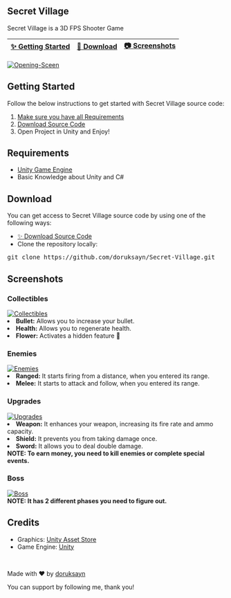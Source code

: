 Secret Village
----------------
<p>Secret Village is a 3D FPS Shooter Game<p>
<markdown-accessiblity-table data-catalyst=""><table>
<thead>
<tr>
<th><a href="#getting-started">✨ Getting Started</a></th>
<th><a href="#download">🚀 Download</a></th>
<th><a href="#screenshots">📷 Screenshots</a></th>
</tr>
</thead>
</table></markdown-accessiblity-table>
<a href="https://ibb.co/0jjYfFbz"><img src="https://i.ibb.co/VWWMvQ4k/Opening-Sceen.png" alt="Opening-Sceen" border="0"></a>
<h2>Getting Started</h2>
<b></b>
Follow the below instructions to get started with Secret Village source code:
<ol dir="auto">
<li><a href="#requirements">Make sure you have all Requirements</a></li>
<li><a href="#download">Download Source Code</a></li>
<li>Open Project in Unity and Enjoy!</li>
</ol>
<h2>Requirements</h2>
<b></b>
<ul dir="auto">
<li><a href="https://unity3d.com" rel="nofollow">Unity Game Engine</a></li>
<li>Basic Knowledge about Unity and C#</li>
</ul>
<div class="markdown-heading" dir="auto"><h2 tabindex="-1" class="heading-element" dir="auto">Download</h2><a id="user-content-download" class="anchor" aria-label="Permalink: Download" href="#download"></a></div>
You can get access to Secret Village source code by using one of the following ways:
<ul dir="auto">
<li><a href="https://github.com/doruksayn/Secret-Village/archive/refs/heads/main.zip">✨ Download Source Code</a></li>
<li>Clone the repository locally:</li>
</ul>
<div class="highlight highlight-source-shell notranslate position-relative overflow-auto" dir="auto"><pre>git clone https://github.com/doruksayn/Secret-Village.git</pre><div class="zeroclipboard-container"><clipboard-copy aria-label="Copy" class="ClipboardButton btn btn-invisible js-clipboard-copy m-2 p-0 d-flex flex-justify-center flex-items-center" data-copy-feedback="Copied!" data-tooltip-direction="w" value="git clone https://github.com/doruksayn/Secret-Village.git" tabindex="0" role="button"></clipboard-copy></div></div>
<div class="markdown-heading" dir="auto"><h2 tabindex="-1" class="heading-element" dir="auto">Screenshots</h2><a id="user-content-screenshots" class="anchor" aria-label="Permalink: Screenshots" href="#screenshots"></a></div>
<h3>Collectibles</h3>
<a href="https://ibb.co/KxdLnQM9"><img src="https://i.ibb.co/3m2MK8D0/Collectibles.png" alt="Collectibles" border="0"></a>
<u1>
<li><b>Bullet:</b> Allows you to increase your bullet.</li>
<li><b>Health:</b> Allows you to regenerate health.</li>
<li><b>Flower:</b> Activates a hidden feature 💎</li>
</u1>
<h3>Enemies</h3>
<a href="https://ibb.co/R4GpV67r"><img src="https://i.ibb.co/n8qs51Rd/Enemies.png" alt="Enemies" border="0"></a>
<u1>
<li><b>Ranged:</b> It starts firing from a distance, when you entered its range.</li>
<li><b>Melee:</b> It starts to attack and follow, when you entered its range.</li>
</u1>
<h3>Upgrades</h3>
<a href="https://ibb.co/NfhrCW2"><img src="https://i.ibb.co/vf5hqL4/Upgrades.png" alt="Upgrades" border="0"></a>
<u1>
<li><b>Weapon:</b> It enhances your weapon, increasing its fire rate and ammo capacity.</li>  
<li><b>Shield:</b> It prevents you from taking damage once.</li>
<li><b>Sword:</b> It allows you to deal double damage.</li>
</u1>
<b>NOTE: To earn money, you need to kill enemies or complete special events.</b>
<h3>Boss</h3>
<a href="https://ibb.co/Mx53NNtc"><img src="https://i.ibb.co/5gxfccSr/Boss.png" alt="Boss" border="0"></a>
<br>
<b>NOTE: It has 2 different phases you need to figure out.</b>
<div class="markdown-heading" dir="auto"><h2 tabindex="-1" class="heading-element" dir="auto">Credits</h2><a id="user-content-credits" class="anchor" aria-label="Permalink: Credits" href="#credits"></a></div>
<ul dir="auto">
<li>Graphics: <a href="https://assetstore.unity.com/?srsltid=AfmBOori-upcamcFKP448yZFhcCeLeE8VrJPhVKzq7cyPG9R15FLsGm1" rel="nofollow">Unity Asset Store</a></li>
<li>Game Engine: <a href="https://unity3d.com/" rel="nofollow">Unity</a></li>
</ul>
<br>
<p dir="auto">Made with ❤️ by <a href="https://github.com/doruksayn">doruksayn</a></p>
<p dir="auto">You can support by following me, thank you!</p>



